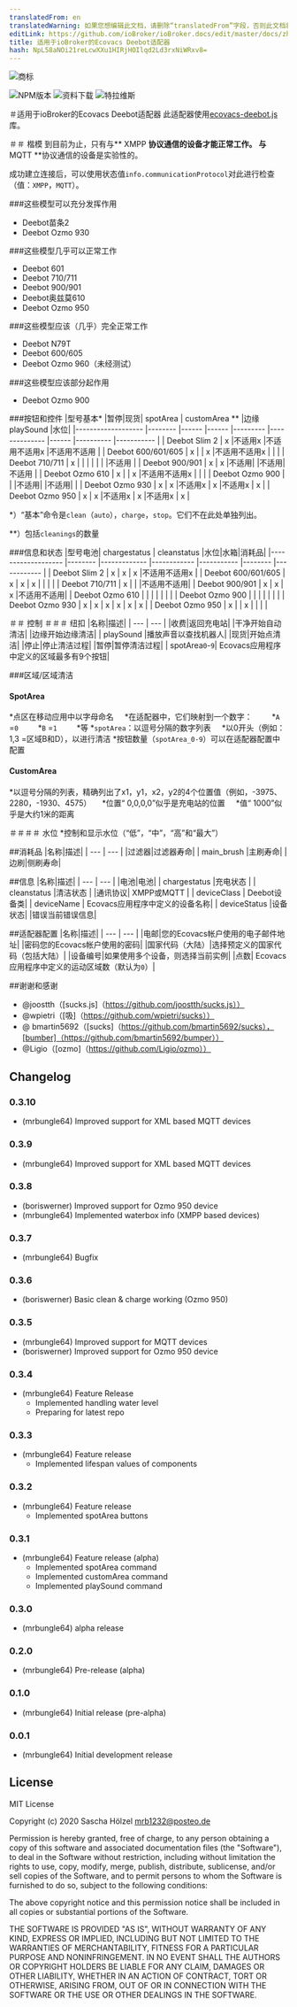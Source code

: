 ```yaml
---
translatedFrom: en
translatedWarning: 如果您想编辑此文档，请删除“translatedFrom”字段，否则此文档将再次自动翻译
editLink: https://github.com/ioBroker/ioBroker.docs/edit/master/docs/zh-cn/adapterref/iobroker.ecovacs-deebot/README.md
title: 适用于ioBroker的Ecovacs Deebot适配器
hash: NpL58aNOi21reLcwXXu1HIRjHOIlqd2Ld3rxNiWRxv8=
---
```

![商标](../../../en/adapterref/iobroker.ecovacs-deebot/admin/ecovacs-deebot.png)

![NPM版本](http://img.shields.io/npm/v/iobroker.ecovacs-deebot.svg)
![资料下载](https://img.shields.io/npm/dm/iobroker.ecovacs-deebot.svg)
![特拉维斯](https://travis-ci.org/mrbungle64/ioBroker.ecovacs-deebot.svg?branch=master)

＃适用于ioBroker的Ecovacs Deebot适配器
此适配器使用[ecovacs-deebot.js](https://github.com/mrbungle64/ecovacs-deebot.js)库。

＃＃ 楷模
到目前为止，只有与** XMPP **协议通信的设备才能正常工作。
与** MQTT **协议通信的设备是实验性的。

成功建立连接后，可以使用状态值`info.communicationProtocol`对此进行检查（值：`XMPP`，`MQTT`）。

###这些模型可以充分发挥作用
* Deebot苗条2
* Deebot Ozmo 930

###这些模型几乎可以正常工作
* Deebot 601
* Deebot 710/711
* Deebot 900/901
* Deebot奥兹莫610
* Deebot Ozmo 950

###这些模型应该（几乎）完全正常工作
* Deebot N79T
* Deebot 600/605
* Deebot Ozmo 960（未经测试）

###这些模型应该部分起作用
* Deebot Ozmo 900

###按钮和控件
|型号基本* |暂停|现货| spotArea | customArea ** |边缘playSound |水位|
|------------------- |-------- |------ |------ |--------- |-------------- |------ |---------- |----------- |
| Deebot Slim 2 | x |不适用x |不适用不适用x |不适用不适用 |
| Deebot 600/601/605 | x | | x |不适用不适用x | | |
| Deebot 710/711 | x | | | | | | |不适用 |
| Deebot 900/901 | x | x |不适用| |不适用|不适用 |
| Deebot Ozmo 610 | x | | x |不适用不适用x | | |
| Deebot Ozmo 900 | | |不适用| |不适用| |
| Deebot Ozmo 930 | x | x |不适用x | x |不适用x | x |
| Deebot Ozmo 950 | x | x |不适用x | x |不适用x | x |

*）“基本”命令是`clean`（`auto`），`charge`，`stop`。它们不在此处单独列出。

**）包括`cleanings`的数量

###信息和状态
|型号电池| chargestatus | cleanstatus |水位|水箱|消耗品|
|------------------- |-------- |------------- |------------ |----------- |--------  |------------ |
| Deebot Slim 2 | x | x | x |不适用不适用x |
| Deebot 600/601/605 | x | x | x | | | |
| Deebot 710/711 | x | | |不适用不适用|
| Deebot 900/901 | x | x | x |不适用不适用|
| Deebot Ozmo 610 | | | | | | |
| Deebot Ozmo 900 | | | | | | |
| Deebot Ozmo 930 | x | x | x | x | x | x |
| Deebot Ozmo 950 | x | | x | | | |

＃＃ 控制
＃＃＃ 纽扣
|名称|描述|
| --- | --- |
|收费|返回充电站|
|干净开始自动清洁|
|边缘开始边缘清洁|
| playSound |播放声音以查找机器人|
|现货|开始点清洁|
|停止|停止清洁过程|
|暂停|暂停清洁过程|
| spotArea`0`-`9`| Ecovacs应用程序中定义的区域最多有9个按钮|

###区域/区域清洁
#### SpotArea
*点区在移动应用中以字母命名
    *在适配器中，它们映射到一个数字：
        *`A` =`0`
        *`B` =`1`
        *等
*`spotArea`：以逗号分隔的数字列表
    *以0开头（例如：1,3 =区域B和D），以进行清洁
*按钮数量（`spotArea_0-9`）可以在适配器配置中配置

#### CustomArea
*以逗号分隔的列表，精确列出了x1，y1，x2，y2的4个位置值（例如，-3975、2280，-1930、4575）
    *位置“ 0,0,0,0”似乎是充电站的位置
    *值“ 1000”似乎是大约1米的距离

＃＃＃＃ 水位
*控制和显示水位（“低”，“中”，“高”和“最大”）

##消耗品
|名称|描述|
| --- | --- |
|过滤器|过滤器寿命|
| main_brush |主刷寿命|
|边刷|侧刷寿命|

##信息
|名称|描述|
| --- | --- |
|电池|电池|
| chargestatus |充电状态 |
| cleanstatus |清洁状态 |
|通讯协议| XMPP或MQTT |
| deviceClass | Deebot设备类|
| deviceName | Ecovacs应用程序中定义的设备名称|
| deviceStatus |设备状态|
|错误当前错误信息|

##适配器配置
|名称|描述|
| --- | --- |
|电邮|您的Ecovacs帐户使用的电子邮件地址|
|密码您的Ecovacs帐户使用的密码|
|国家代码（大陆）|选择预定义的国家代码（包括大陆）|
|设备编号|如果使用多个设备，则选择当前实例|
|点数| Ecovacs应用程序中定义的运动区域数（默认为`0`）|

##谢谢和感谢
* @joostth（[sucks.js]（https://github.com/joostth/sucks.js））
* @wpietri（[吸]（https://github.com/wpietri/sucks））
* @ bmartin5692（[sucks]（https://github.com/bmartin5692/sucks），[bumber]（https://github.com/bmartin5692/bumper））
* @Ligio（[ozmo]（https://github.com/Ligio/ozmo））

## Changelog

### 0.3.10
   * (mrbungle64) Improved support for XML based MQTT devices
   
### 0.3.9
   * (mrbungle64) Improved support for XML based MQTT devices

### 0.3.8
   * (boriswerner) Improved support for Ozmo 950 device
   * (mrbungle64) Implemented waterbox info (XMPP based devices)

### 0.3.7
   * (mrbungle64) Bugfix
   
### 0.3.6
   * (boriswerner) Basic clean & charge working (Ozmo 950)

### 0.3.5
   * (mrbungle64) Improved support for MQTT devices
   * (boriswerner) Improved support for Ozmo 950 device

### 0.3.4
* (mrbungle64) Feature Release
   * Implemented handling water level
   * Preparing for latest repo

### 0.3.3
* (mrbungle64) Feature release
   * Implemented lifespan values of components
   
### 0.3.2
* (mrbungle64) Feature release
   * Implemented spotArea buttons
   
### 0.3.1
* (mrbungle64) Feature release (alpha)
   * Implemented spotArea command
   * Implemented customArea command
   * Implemented playSound command
   
### 0.3.0
* (mrbungle64) alpha release

### 0.2.0
* (mrbungle64) Pre-release (alpha)

### 0.1.0
* (mrbungle64) Initial release (pre-alpha)

### 0.0.1
* (mrbungle64) Initial development release

## License
MIT License

Copyright (c) 2020 Sascha Hölzel <mrb1232@posteo.de>

Permission is hereby granted, free of charge, to any person obtaining a copy
of this software and associated documentation files (the "Software"), to deal
in the Software without restriction, including without limitation the rights
to use, copy, modify, merge, publish, distribute, sublicense, and/or sell
copies of the Software, and to permit persons to whom the Software is
furnished to do so, subject to the following conditions:

The above copyright notice and this permission notice shall be included in all
copies or substantial portions of the Software.

THE SOFTWARE IS PROVIDED "AS IS", WITHOUT WARRANTY OF ANY KIND, EXPRESS OR
IMPLIED, INCLUDING BUT NOT LIMITED TO THE WARRANTIES OF MERCHANTABILITY,
FITNESS FOR A PARTICULAR PURPOSE AND NONINFRINGEMENT. IN NO EVENT SHALL THE
AUTHORS OR COPYRIGHT HOLDERS BE LIABLE FOR ANY CLAIM, DAMAGES OR OTHER
LIABILITY, WHETHER IN AN ACTION OF CONTRACT, TORT OR OTHERWISE, ARISING FROM,
OUT OF OR IN CONNECTION WITH THE SOFTWARE OR THE USE OR OTHER DEALINGS IN THE
SOFTWARE.